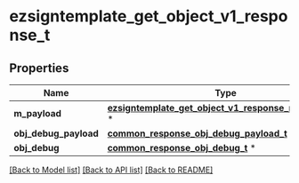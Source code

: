 # ezsigntemplate_get_object_v1_response_t

## Properties
Name | Type | Description | Notes
------------ | ------------- | ------------- | -------------
**m_payload** | [**ezsigntemplate_get_object_v1_response_m_payload_t**](ezsigntemplate_get_object_v1_response_m_payload.md) \* |  | 
**obj_debug_payload** | [**common_response_obj_debug_payload_t**](common_response_obj_debug_payload.md) \* |  | [optional] 
**obj_debug** | [**common_response_obj_debug_t**](common_response_obj_debug.md) \* |  | [optional] 

[[Back to Model list]](../README.md#documentation-for-models) [[Back to API list]](../README.md#documentation-for-api-endpoints) [[Back to README]](../README.md)


